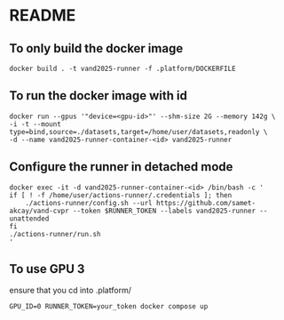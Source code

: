 # README

## To only build the docker image

```
docker build . -t vand2025-runner -f .platform/DOCKERFILE
```

## To run the docker image with id

```
docker run --gpus '"device=<gpu-id>"' --shm-size 2G --memory 142g \
-i -t --mount type=bind,source=./datasets,target=/home/user/datasets,readonly \
-d --name vand2025-runner-container-<id> vand2025-runner
```

## Configure the runner in detached mode

```
docker exec -it -d vand2025-runner-container-<id> /bin/bash -c '
if [ ! -f /home/user/actions-runner/.credentials ]; then
    ./actions-runner/config.sh --url https://github.com/samet-akcay/vand-cvpr --token $RUNNER_TOKEN --labels vand2025-runner --unattended
fi
./actions-runner/run.sh
'
```

## To use GPU 3

ensure that you cd into .platform/

```
GPU_ID=0 RUNNER_TOKEN=your_token docker compose up
```
